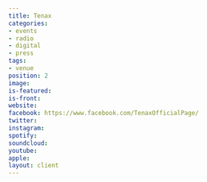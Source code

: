 ```yaml
---
title: Tenax
categories:
- events
- radio
- digital
- press
tags:
- venue
position: 2
image: 
is-featured: 
is-front: 
website: 
facebook: https://www.facebook.com/TenaxOfficialPage/
twitter: 
instagram: 
spotify: 
soundcloud: 
youtube: 
apple: 
layout: client
---
```


